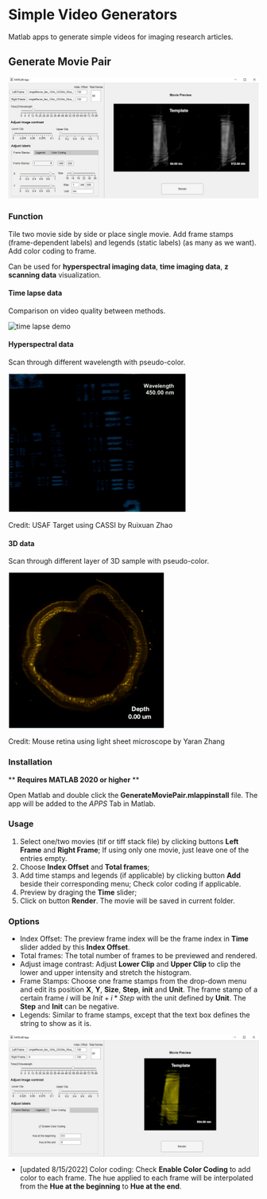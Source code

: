 # Simple Video Generators
Matlab apps to generate simple videos for imaging research articles. 


## Generate Movie Pair

![Screenshot](./assets/GenerateMoviePair1.jpg)

### Function
Tile two movie side by side or place single movie. Add frame stamps (frame-dependent labels) and legends (static labels) (as many as we want). Add color coding to frame. 

Can be used for __hyperspectral imaging data__, __time imaging data__, __z scanning data__ visualization. 

####  Time lapse data
Comparison on video quality between methods.

![time lapse demo](./assets/time_lapse_demo.gif)

####  Hyperspectral data
Scan through different wavelength with pseudo-color.

![hyperspectral demo](./assets/hyperspectral_demo.gif)

Credit: USAF Target using CASSI by Ruixuan Zhao 

#### 3D data
Scan through different layer of 3D sample with pseudo-color.

![3D demo](./assets/depth_image_demo.gif)

Credit: Mouse retina using light sheet microscope by Yaran Zhang 

### Installation
** __Requires MATLAB 2020 or higher__ ** 

Open Matlab and double click the __GenerateMoviePair.mlappinstall__ file. The app will be added to the _APPS_ Tab in Matlab. 

### Usage
1. Select one/two movies (tif or tiff stack file) by clicking buttons __Left Frame__ and __Right Frame__; If using only one movie, just leave one of the entries empty.
2. Choose __Index Offset__ and __Total frames__;
3. Add time stamps and legends (if applicable) by clicking button __Add__ beside their corresponding menu; Check color coding if applicable. 
4. Preview by draging the __Time__ slider;
5. Click on button __Render__. The movie will be saved in current folder. 

### Options
- Index Offset: The preview frame index will be the frame index in __Time__ slider added by this __Index Offset__.
- Total frames: The total number of frames to be previewed and rendered.
- Adjust image contrast: Adjust __Lower Clip__ and __Upper Clip__ to clip the lower and upper intensity and stretch the histogram.
- Frame Stamps: Choose one frame stamps from the drop-down menu and edit its position __X__, __Y__, __Size__, __Step__, __init__ and __Unit__. The frame stamp of a certain frame $i$ will be $Init + i * Step$ with the unit defined by __Unit__. The __Step__ and __Init__ can be negative. 
- Legends: Similar to frame stamps, except that the text box defines the string to show as it is.  
 
![Screenshot](./assets/GenerateMoviePair2.jpg)

- [updated 8/15/2022] Color coding: Check __Enable Color Coding__ to add color to each frame. The hue applied to each frame will be interpolated from the __Hue at the beginning__ to __Hue at the end__. 


